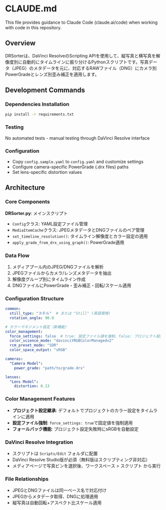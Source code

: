 # CLAUDE.md

This file provides guidance to Claude Code (claude.ai/code) when working with code in this repository.

## Overview

DRSorterは、DaVinci ResolveのScripting APIを使用して、縦写真と横写真を解像度別に自動的にタイムラインに振り分けるPythonスクリプトです。写真データ（JPEG）のメタデータを元に、対応するRAWファイル（DNG）にカメラ別PowerGradeとレンズ別歪み補正を適用します。

## Development Commands

### Dependencies Installation
```bash
pip install -r requirements.txt
```

### Testing
No automated tests - manual testing through DaVinci Resolve interface

### Configuration
- Copy `config.sample.yaml` to `config.yaml` and customize settings
- Configure camera-specific PowerGrade (.drx files) paths
- Set lens-specific distortion values

## Architecture

### Core Components

**DRSorter.py**: メインスクリプト
- `Config`クラス: YAML設定ファイル管理
- `MediaItemCache`クラス: JPEGメタデータとDNGファイルのペア管理
- `set_timeline_resolution()`: タイムライン解像度とカラー設定の適用
- `apply_grade_from_drx_using_graph()`: PowerGrade適用

### Data Flow
1. メディアプール内のJPEG/DNGファイルを解析
2. JPEGファイルからカメラ/レンズメタデータを抽出
3. 解像度グループ別にタイムライン作成
4. DNGファイルにPowerGrade・歪み補正・回転/スケール適用

### Configuration Structure
```yaml
common:
  still_type: "スチル"  # または "Still" (英語環境)
  rotation_angle: 90.0

# カラーマネジメント設定（新機能）
color_management:
  force_settings: false  # true: 設定ファイル値を強制、false: プロジェクト設定優先
  color_science_mode: "davinciYRGBColorManagedv2"
  rcm_preset_mode: "SDR"
  color_space_output: "sRGB"

cameras:
  "Camera Model": 
    power_grade: "path/to/grade.drx"

lenses:
  "Lens Model":
    distortion: 0.13
```

### Color Management Features
- **プロジェクト設定継承**: デフォルトでプロジェクトのカラー設定をタイムラインに適用
- **設定ファイル強制**: `force_settings: true`で固定値を強制適用
- **フォールバック機能**: プロジェクト設定失敗時にsRGBを自動設定

### DaVinci Resolve Integration
- スクリプトは `Scripts/Edit` フォルダに配置
- DaVinci Resolve Studio版が必須（無料版はスクリプティング非対応）
- メディアページで写真ビンを選択後、ワークスペース > スクリプト から実行

### File Relationships
- JPEGとDNGファイルは同一ベース名で対応付け
- JPEGからメタデータ取得、DNGに処理適用
- 縦写真は自動回転+アスペクト比スケール適用